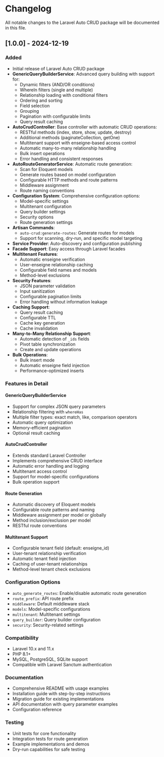 # Changelog

All notable changes to the Laravel Auto CRUD package will be documented in this file.

## [1.0.0] - 2024-12-19

### Added
- Initial release of Laravel Auto CRUD package
- **GenericQueryBuilderService**: Advanced query building with support for:
  - Dynamic filters (AND/OR conditions)
  - WhereIn filters (single and multiple)
  - Relationship loading with conditional filters
  - Ordering and sorting
  - Field selection
  - Grouping
  - Pagination with configurable limits
  - Query result caching
- **AutoCrudController**: Base controller with automatic CRUD operations:
  - RESTful methods (index, store, show, update, destroy)
  - Additional methods (paginateCollection, getOne)
  - Multitenant support with enseigne-based access control
  - Automatic many-to-many relationship handling
  - Bulk insert operations
  - Error handling and consistent responses
- **AutoRouteGeneratorService**: Automatic route generation:
  - Scan for Eloquent models
  - Generate routes based on model configuration
  - Configurable HTTP methods and route patterns
  - Middleware assignment
  - Route naming conventions
- **Configuration System**: Comprehensive configuration options:
  - Model-specific settings
  - Multitenant configuration
  - Query builder settings
  - Security options
  - Route generation settings
- **Artisan Commands**:
  - `auto-crud:generate-routes`: Generate routes for models
  - Support for scanning, dry-run, and specific model targeting
- **Service Provider**: Auto-discovery and configuration publishing
- **Facade Support**: Easy access through Laravel facades
- **Multitenant Features**:
  - Automatic enseigne verification
  - User-enseigne relationship caching
  - Configurable field names and models
  - Method-level exclusions
- **Security Features**:
  - JSON parameter validation
  - Input sanitization
  - Configurable pagination limits
  - Error handling without information leakage
- **Caching Support**:
  - Query result caching
  - Configurable TTL
  - Cache key generation
  - Cache invalidation
- **Many-to-Many Relationship Support**:
  - Automatic detection of `_ids` fields
  - Pivot table synchronization
  - Create and update operations
- **Bulk Operations**:
  - Bulk insert mode
  - Automatic enseigne field injection
  - Performance-optimized inserts

### Features in Detail

#### GenericQueryBuilderService
- Support for complex JSON query parameters
- Relationship filtering with `whereHas`
- Multiple filter types: exact match, like, comparison operators
- Automatic query optimization
- Memory-efficient pagination
- Optional result caching

#### AutoCrudController
- Extends standard Laravel Controller
- Implements comprehensive CRUD interface
- Automatic error handling and logging
- Multitenant access control
- Support for model-specific configurations
- Bulk operation support

#### Route Generation
- Automatic discovery of Eloquent models
- Configurable route patterns and naming
- Middleware assignment per model or globally
- Method inclusion/exclusion per model
- RESTful route conventions

#### Multitenant Support
- Configurable tenant field (default: enseigne_id)
- User-tenant relationship verification
- Automatic tenant field injection
- Caching of user-tenant relationships
- Method-level tenant check exclusions

### Configuration Options
- `auto_generate_routes`: Enable/disable automatic route generation
- `route_prefix`: API route prefix
- `middleware`: Default middleware stack
- `models`: Model-specific configurations
- `multitenant`: Multitenant settings
- `query_builder`: Query builder configuration
- `security`: Security-related settings

### Compatibility
- Laravel 10.x and 11.x
- PHP 8.1+
- MySQL, PostgreSQL, SQLite support
- Compatible with Laravel Sanctum authentication

### Documentation
- Comprehensive README with usage examples
- Installation guide with step-by-step instructions
- Migration guide for existing implementations
- API documentation with query parameter examples
- Configuration reference

### Testing
- Unit tests for core functionality
- Integration tests for route generation
- Example implementations and demos
- Dry-run capabilities for safe testing





